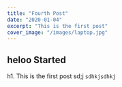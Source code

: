 ```yaml
---
title: "Fourth Post"
date: "2020-01-04"
excerpt: "This is the first post"
cover_image: "/images/laptop.jpg"
---
```


## heloo Started

h1. This is the first post
sd;j
`sdhkjsdhkj`
